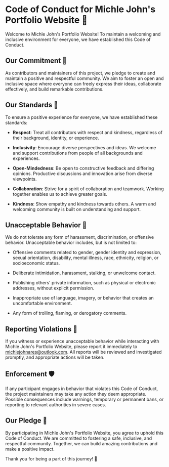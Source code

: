 # Code of Conduct for Michle John's Portfolio Website 🤝

Welcome to Michle John's Portfolio Website! To maintain a welcoming and inclusive environment for everyone, we have established this Code of Conduct.

## Our Commitment 💫

As contributors and maintainers of this project, we pledge to create and maintain a positive and respectful community. We aim to foster an open and inclusive space where everyone can freely express their ideas, collaborate effectively, and build remarkable contributions.

## Our Standards 🌟

To ensure a positive experience for everyone, we have established these standards:

- **Respect**: Treat all contributors with respect and kindness, regardless of their background, identity, or experience.

- **Inclusivity**: Encourage diverse perspectives and ideas. We welcome and support contributions from people of all backgrounds and experiences.

- **Open-Mindedness**: Be open to constructive feedback and differing opinions. Productive discussions and innovation arise from diverse viewpoints.

- **Collaboration**: Strive for a spirit of collaboration and teamwork. Working together enables us to achieve greater goals.

- **Kindness**: Show empathy and kindness towards others. A warm and welcoming community is built on understanding and support.

## Unacceptable Behavior 🚫

We do not tolerate any form of harassment, discrimination, or offensive behavior. Unacceptable behavior includes, but is not limited to:

- Offensive comments related to gender, gender identity and expression, sexual orientation, disability, mental illness, race, ethnicity, religion, or socioeconomic status.

- Deliberate intimidation, harassment, stalking, or unwelcome contact.

- Publishing others' private information, such as physical or electronic addresses, without explicit permission.

- Inappropriate use of language, imagery, or behavior that creates an uncomfortable environment.

- Any form of trolling, flaming, or derogatory comments.

## Reporting Violations 🚀

If you witness or experience unacceptable behavior while interacting with Michle John's Portfolio Website, please report it immediately to [michlejohnares@outlook.com](mailto:michlejohnares@outlook.com). All reports will be reviewed and investigated promptly, and appropriate actions will be taken.

## Enforcement 🛡️

If any participant engages in behavior that violates this Code of Conduct, the project maintainers may take any action they deem appropriate. Possible consequences include warnings, temporary or permanent bans, or reporting to relevant authorities in severe cases.

## Our Pledge 🤗

By participating in Michle John's Portfolio Website, you agree to uphold this Code of Conduct. We are committed to fostering a safe, inclusive, and respectful community. Together, we can build amazing contributions and make a positive impact.

Thank you for being a part of this journey! 🙏
